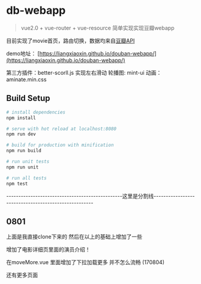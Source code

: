 # db-webapp

> vue2.0 + vue-router + vue-resource  简单实现实现豆瓣webapp

目前实现了movie首页，路由切换，数据均来自[豆瓣API](https://developers.douban.com/wiki/?title=guide)

demo地址：
[https://liangxiaoxin.github.io/douban-webapp/](https://liangxiaoxin.github.io/douban-webapp/)


第三方插件：better-scorll.js 实现左右滑动
轮播图: mint-ui
动画：aminate.min.css
## Build Setup

``` bash
# install dependencies
npm install

# serve with hot reload at localhost:8080
npm run dev

# build for production with minification
npm run build

# run unit tests
npm run unit

# run all tests
npm test
```

------------------------------------------------这里是分割线-----------------------------------------------------
## 0801

上面是我直接clone下来的  然后在以上的基础上增加了一些

增加了电影详细页里面的演员介绍！

在moveMore.vue 里面增加了下拉加载更多 并不怎么流畅 (170804)

还有更多页面
